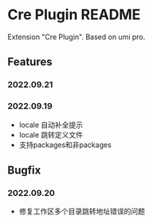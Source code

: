 # Cre Plugin README

Extension "Cre Plugin". Based on umi pro.

## Features

### 2022.09.21

### 2022.09.19
- locale 自动补全提示
- locale 跳转定义文件
- 支持packages和非packages

## Bugfix

### 2022.09.20

- 修复工作区多个目录跳转地址错误的问题